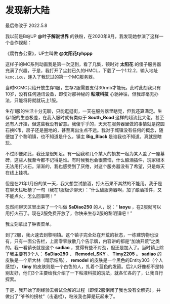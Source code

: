 # 发现新大陆

最后修改于 2022.5.8



我以前是B站UP **@叶子解说世界** 的铁粉，在2020年9月，我发现她参演了这样一个合作视频：

《腐竹办公室》，UP主叫做 **@太阳花tyhppp**

这样子的MC系列动画我是第一次见到，看了几集，顿时对 **太阳花** 的傻子服务器充满了兴趣，于是，我打开了尘封已久的HMCL，下载了一个1.12.2，输入地址`kcmc.icu`，连入了我玩过的第一个MC服务器。

当时KCMC只给开放生存1服，生存2服需要支付30rmb才能玩。此时此刻我只有10岁，没有任何通讯设备，即使对那神秘的 **粘液科技** 心驰神往，但我却毫无办法，只能将将就就玩上1服。

生存1服的生活十分无聊，只能逛逛街，一天在服务器里瞎晃，但我还算满足。生存1服的生态极差，在我入服时就有类似于 **South_Road** 这样的超流比大佬，甚至还有人开挂，但这些我没有留意。我傻乎乎的，天天在服务器里做的事情就是挖圆石换K币，房子还是圈地的，甚至离出生点不远。我对于城镇没有任何的概念，随便加了个黎明镇，也不知道是什么，镇主 **Big_Black** 是谁我也不知道。真就是瞎玩。

不过即便如此，我还是很知足。有一回我和几个某人的损友一起为某人盖了一座墓碑，这些人我至今都不记得是谁。有时候我也会很苦恼，什么酿酒插件，玩家根本无法用打火石。渐渐的，我也感受到了厌倦，对这个服务器没有了希望，只是每天在线上挂机。



但是在21年1月份的某一天，我又想尝试酿酒，打火石果不其然的不能用。我于是在聊天栏吐槽了一句（我在1服极少聊天）：“什么破服务器啊，加了酿酒插件，又不能点火，怎么回事啊！”

忽然间聊天区冒出来了一个叫做 **SaDiao250** 的人，说：“ **laoyu** ，在2服就可以用打火石了。现在2服免费开放了，你快来生存2服的黎明镇吧！”

我立刻拿出了钟表菜单。

到了2服，我火速去到黎明镇。这个镇子完全处在开荒的状态，一栋建筑物也没有，只有一面公告栏，上面零零散散几个告示牌，内容讲的都是“加油开荒”之类的。我一看镇长就是这个 **sadiao** ，觉得有些不对劲，但还是加入了。当时镇上除了我主要有3个人： **SaDiao250** 、 **Remodel_SKY** 、 **Timy2205** 。 **sadiao** 的皮肤是一个斯大林（暗示结局）， **remodel** 的皮肤是一个黑色的Entity303（个人感觉）， **timy** 的皮肤则是一个白色的人，扎着个蓝色的发箍。后2人好像都不是特别友好，他们3个主要给我介绍了一下粘液科技的玩法，就各忙各的了，让我自行探索。

于是，我开始了刷经验去尝试全解的过程（即使2服倒闭了我也没有全解完），并做出了“爷爷的拐杖”（击退棍），粘液我也算是玩起来了。